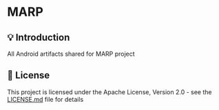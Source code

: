 <h1>MARP</h1>

## 💡 Introduction
All Android artifacts shared for MARP project

## 📜 License

This project is licensed under the Apache License, Version 2.0 - see the [LICENSE.md](https://github.com/bogdanzurac/marp-core-auth/blob/main/LICENSE) file for details
